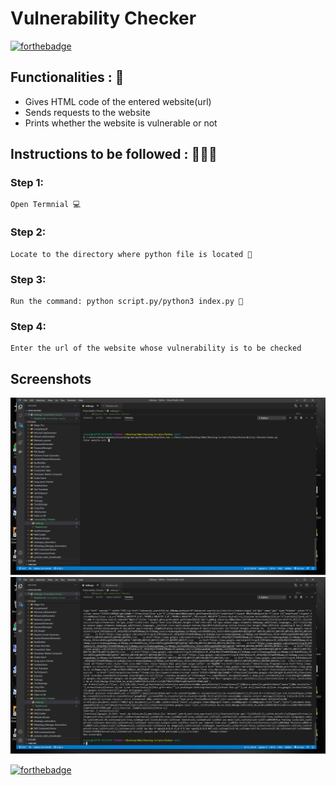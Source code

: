 # Vulnerability Checker

[![forthebadge](https://forthebadge.com/images/badges/made-with-python.svg)](https://forthebadge.com)

## Functionalities : 🚀

- Gives HTML code of the entered website(url)
- Sends requests to the website
- Prints whether the website is vulnerable or not

## Instructions to be followed : 👨🏻‍💻

### Step 1:

    Open Termnial 💻

### Step 2:

    Locate to the directory where python file is located 📂

### Step 3:

    Run the command: python script.py/python3 index.py 🧐

### Step 4:

    Enter the url of the website whose vulnerability is to be checked

## Screenshots

<img src="v1.png">
<img src="v2.png">

<!--The last line prints wether the site is vulnerable or not-->

[![forthebadge](https://forthebadge.com/images/badges/built-with-love.svg)](https://forthebadge.com)
